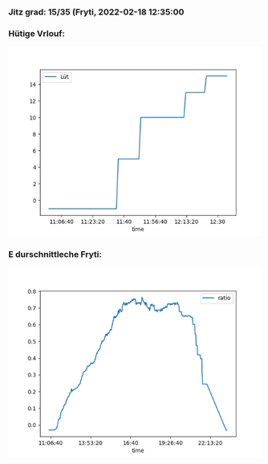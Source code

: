 ### Jitz grad: 15/35 (Fryti, 2022-02-18 12:35:00

### Hütige Vrlouf:
![Graph](Today.png)

### E durschnittleche Fryti:
![Graph](Fryti.png)
